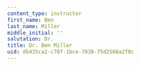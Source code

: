 ```yaml
---
content_type: instructor
first_name: Ben
last_name: Miller
middle_initial: ''
salutation: Dr.
title: Dr. Ben Miller
uid: db435ca2-c78f-1bce-7038-75d2568a2f0c
---
```

